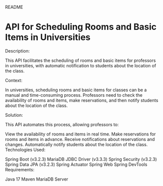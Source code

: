 
README
# API for Scheduling Rooms and Basic Items in Universities

Description:

This API facilitates the scheduling of rooms and basic items for professors in universities, with automatic notification to students about the location of the class.

Context:

In universities, scheduling rooms and basic items for classes can be a manual and time-consuming process. Professors need to check the availability of rooms and items, make reservations, and then notify students about the location of the class.

Solution:

This API automates this process, allowing professors to:

View the availability of rooms and items in real time.
Make reservations for rooms and items in advance.
Receive notifications about reservations and changes.
Automatically notify students about the location of the class.
Technologies Used:

Spring Boot (v3.2.3)
MariaDB JDBC Driver (v3.3.3)
Spring Security (v3.2.3)
Spring Data JPA (v3.2.3)
Spring Actuator
Spring Web
Spring DevTools
Requirements:

Java 17
Maven
MariaDB Server